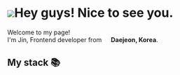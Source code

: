 <h1> <img src="https://c.tenor.com/uQJyw8sJs5kAAAAC/emoji-emoji-hello.gif" widht="15" />Hey guys! Nice to see you. </h1>


<p>Welcome to my page! </br> I'm Jin, Frontend developer from <img src="https://cdn-icons.flaticon.com/png/512/5111/premium/5111586.png?token=exp=1651045450~hmac=7867757343f518eb13d2f99b3928965a" width="13" /> <b>Daejeon, Korea</b>.</p>

<h2> My stack 📚 </h2>
<p>

</p>
<!--
**jinnkimm7/jinnkimm7** is a ✨ _special_ ✨ repository because its `README.md` (this file) appears on your GitHub profile.

Here are some ideas to get you started:

- 🔭 I’m currently working on ...
- 🌱 I’m currently learning ...
-->
